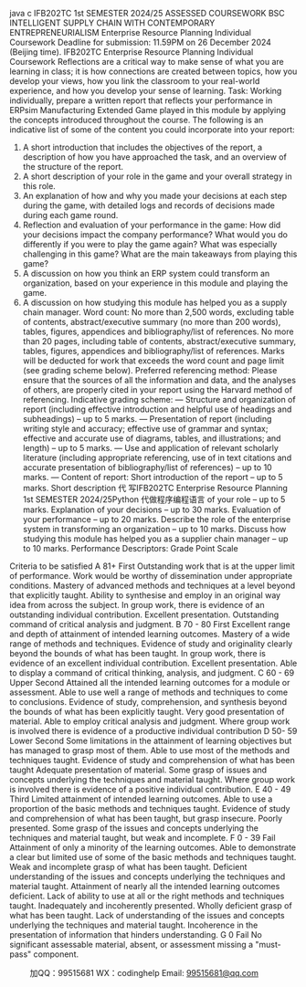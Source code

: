 java c
IFB202TC 
1st SEMESTER 2024/25 ASSESSED COURSEWORK 
BSC INTELLIGENT SUPPLY CHAIN WITH CONTEMPORARY ENTREPRENEURIALISM 
Enterprise Resource Planning 
Individual Coursework 
Deadline for submission: 11.59PM on 26 December 2024 (Beijing time). 
IFB202TC Enterprise Resource Planning 
Individual Coursework 
Reflections are a critical way to   make   sense   of   what   you   are   learning   in   class;   it   is   how   connections   are   created   between topics,   how you develop your views,   how you   link the classroom   to   your   real-world experience, and   how you develop your sense   of   learning.
Task: Working   individually,   prepare a written   report that   reflects your   performance   in   ERPsim Manufacturing   Extended   Game   played   in this   module   by applying the concepts   introduced throughout   the   course. 
The following   is an   indicative   list of some of the   content you   could   incorporate   into   your   report:
1. A short introduction that   includes the objectives of the   report,   a   description   of   how you   have approached the task, and an   overview   of the   structure   of the report.
2. A short description of your   role   in the game   and   your   overall   strategy   in   this   role.
3. An explanation of   how and why you   made your   decisions   at   each   step   during   the   game,   with   detailed   logs and   records of decisions   made during   each   game   round.
4. Reflection and evaluation of your   performance   in the   game:   How   did   your   decisions   impact   the company   performance? What would you do differently   if you   were to   play   the   game   again?   What   was especially challenging   in this game? What are   the   main   takeaways   from   playing   this   game?
5. A discussion on   how you think an   ERP   system   could transform   an   organization,   based   on   your   experience   in this   module   and   playing the game.
6. A discussion on   how studying this   module   has   helped you as   a   supply   chain   manager.
Word count: No   more   than   2,500 words, excluding   table   of   contents,   abstract/executive   summary   (no more   than   200 words), tables, figures, appendices   and   bibliography/list   of   references.   No   more   than   20   pages, including table of contents, abstract/executive   summary, tables,   figures,   appendices   and bibliography/list of   references.   Marks will   be deducted for work that   exceeds the   word   count   and   page limit   (see grading scheme   below).
Preferred referencing method: Please ensure that the sources of all   the   information   and   data,   and   the   analyses of others, are   properly cited   in your   report   using   the   Harvard   method   of   referencing.
Indicative grading scheme: 
—       Structure and   organization   of   report   (including   effective   introduction   and   helpful   use   of   headings   and   subheadings) –   up   to   5   marks.
—       Presentation   of   report   (including   writing   style   and   accuracy;   effective   use   of   grammar   and
syntax; effective and accurate   use of   diagrams, tables,   and   illustrations;   and   length) –   up   to   5   marks.
—       Use   and   application   of   relevant   scholarly   literature   (including   appropriate   referencing,   use   of   in
text   citations   and   accurate   presentation   of   bibliography/list   of   references) –   up   to   10 marks.
—         Content   of report:
Short   introduction   of   the   report – up   to   5 marks.
Short   description  代 写IFB202TC Enterprise Resource Planning 1st SEMESTER 2024/25Python
代做程序编程语言 of   your   role – up   to   5   marks.
Explanation   of   your   decisions – up   to   30   marks.
Evaluation   of   your   performance – up   to   20 marks.
Describe the   role of the enterprise system   in transforming   an   organization –   up to   10   marks.
Discuss   how   studying   this   module   has   helped   you   as   a   supplier   chain   manager – up   to   10   marks.
Performance Descriptors: 
Grade 
Point Scale 

Criteria to be satisfied 
A 
81+ 
First 
Outstanding work that is at the upper limit of performance. 
Work would be worthy of dissemination under appropriate conditions. 
Mastery of advanced methods and techniques at a level beyond that explicitly taught. 
Ability to synthesise and employ in an original way idea from across the subject. 
In group work, there is evidence of an outstanding individual contribution. 
Excellent presentation. 
Outstanding command of critical analysis and judgment. 
B 
70 - 80 
First 
Excellent range and depth of attainment of intended learning outcomes. 
Mastery of a wide range of methods and techniques. 
Evidence of study and originality clearly beyond the bounds of what has been taught. 
In group work, there is evidence of an excellent individual contribution. 
Excellent presentation. 
Able to display a command of critical thinking, analysis, and judgment. 
C 
60 - 69 
Upper Second 
Attained all the intended learning outcomes for a module or assessment. 
Able to use well a range of methods and techniques to come to conclusions. 
Evidence of study, comprehension, and synthesis beyond the bounds of what has been explicitly 
taught. 
Very good presentation of material. 
Able to employ critical analysis and judgment. 
Where group work is involved there is evidence of a productive individual contribution 
D 
50- 59 
Lower 
Second 
Some limitations in the attainment of learning 
objectives but has managed to grasp most of them. 
Able to use most of the methods and techniques taught. 
Evidence of study and comprehension of what has been taught 
Adequate presentation of material. 
Some grasp of issues and concepts underlying the techniques and material taught. 
Where group work is involved there is evidence of a positive individual contribution. 
E 
40 - 49 
Third 
Limited attainment of intended learning outcomes. 
Able to use a proportion of the basic methods and techniques taught. 
Evidence of study and comprehension of what has been taught, but grasp insecure. 
Poorly presented. 
Some grasp of the issues and concepts underlying the techniques and material taught, but weak and incomplete. 
F 
0 - 39 
Fail 
Attainment of only a minority of the learning outcomes. 
Able to demonstrate a clear but limited use of some of the basic methods and techniques taught. 
Weak and incomplete grasp of what has been taught. 
Deficient understanding of the issues and concepts underlying the techniques and material taught. 
Attainment of nearly all the intended learning outcomes deficient. 
Lack of ability to use at all or the right methods and techniques taught. 
Inadequately and incoherently presented. 
Wholly deficient grasp of what has been taught. 
Lack of understanding of the issues and concepts underlying the techniques and material taught. 
Incoherence in the presentation of information that hinders understanding. 
G 
0 
Fail 
No significant assessable material, absent, or assessment missing a "must-pass" component. 

         
加QQ：99515681  WX：codinghelp  Email: 99515681@qq.com
